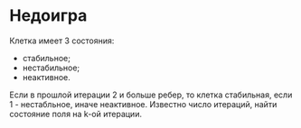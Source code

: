 # Недоигра 

Клетка имеет 3 состояния:
* стабильное; 
* нестабильное;
* неактивное.

Если в прошлой итерации 2 и больше ребер, то клетка стабильная, если 1 - нестабльное, иначе неактивное. Известно число итераций, найти состояние поля на k-ой итерации.
